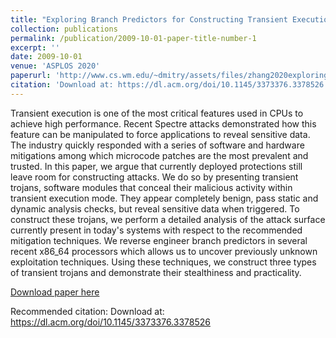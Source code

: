 ```yaml
---
title: "Exploring Branch Predictors for Constructing Transient Execution Trojans"
collection: publications
permalink: /publication/2009-10-01-paper-title-number-1
excerpt: ''
date: 2009-10-01
venue: 'ASPLOS 2020'
paperurl: 'http://www.cs.wm.edu/~dmitry/assets/files/zhang2020exploring.pdf'
citation: 'Download at: https://dl.acm.org/doi/10.1145/3373376.3378526'
---
```

Transient execution is one of the most critical features used in CPUs to achieve high performance. Recent Spectre attacks demonstrated how this feature can be manipulated to force applications to reveal sensitive data. The industry quickly responded with a series of software and hardware mitigations among which microcode patches are the most prevalent and trusted. In this paper, we argue that currently deployed protections still leave room for constructing attacks. We do so by presenting transient trojans, software modules that conceal their malicious activity within transient execution mode. They appear completely benign, pass static and dynamic analysis checks, but reveal sensitive data when triggered. To construct these trojans, we perform a detailed analysis of the attack surface currently present in today's systems with respect to the recommended mitigation techniques. We reverse engineer branch predictors in several recent x86_64 processors which allows us to uncover previously unknown exploitation techniques. Using these techniques, we construct three types of transient trojans and demonstrate their stealthiness and practicality.

[Download paper here](http://www.cs.wm.edu/~dmitry/assets/files/zhang2020exploring.pdf)

Recommended citation: Download at: https://dl.acm.org/doi/10.1145/3373376.3378526
